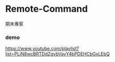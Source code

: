 # Remote-Command
期末專案

### demo
https://www.youtube.com/playlist?list=PLiN8wcBRTDdZgvbVayY4bPDEHCbGxLEbQ
